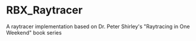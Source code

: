 # RBX_Raytracer
A raytracer implementation based on Dr. Peter Shirley's "Raytracing in One Weekend" book series
